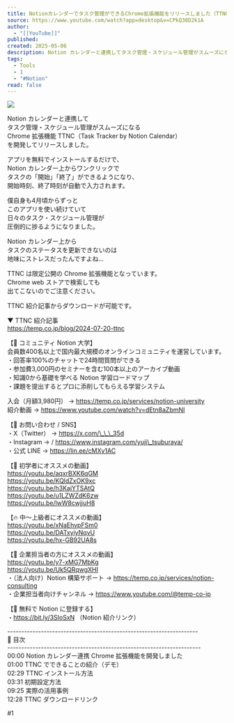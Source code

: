 ```yaml
---
title: Notionカレンダーでタスク管理ができるChrome拡張機能をリリースしました（TTNC）
source: https://www.youtube.com/watch?app=desktop&v=CPkQ38D2k1A
author:
  - "[[YouTube]]"
published: 
created: 2025-05-06
description: Notion カレンダーと連携してタスク管理・スケジュール管理がスムーズになるChrome 拡張機能 TTNC（Task Tracker by Notion Calendar）を開発してリリースしました。アプリを無料でインストールするだけで、Notion カレンダー上からワンクリックでタスクの「開始」「終了」がで...
tags:
  - Tools
  - 1
  - "#Notion"
read: false
---
```

![](https://www.youtube.com/watch?v=CPkQ38D2k1A)  

Notion カレンダーと連携して  
タスク管理・スケジュール管理がスムーズになる  
Chrome 拡張機能 TTNC（Task Tracker by Notion Calendar）  
を開発してリリースしました。  
  
アプリを無料でインストールするだけで、  
Notion カレンダー上からワンクリックで  
タスクの「開始」「終了」ができるようになり、  
開始時刻、終了時刻が自動で入力されます。  
  
僕自身も4月頃からずっと  
このアプリを使い続けていて  
日々のタスク・スケジュール管理が  
圧倒的に捗るようになりました。  
  
Notion カレンダー上から  
タスクのステータスを更新できないのは  
地味にストレスだったんですよね...  
  
TTNC は限定公開の Chrome 拡張機能となっています。  
Chrome web ストアで検索しても  
出てこないのでご注意ください。  
  
TTNC 紹介記事からダウンロードが可能です。  
  
▼ TTNC 紹介記事  
https://temp.co.jp/blog/2024-07-20-ttnc  
  
【🏫 コミュニティ Notion 大学】  
会員数400名以上で国内最大規模のオンラインコミュニティを運営しています。  
・回答率100%のチャットで24時間質問ができる  
・参加費3,000円のセミナーを含む100本以上のアーカイブ動画  
・知識0から基礎を学べる Notion 学習ロードマップ  
・課題を提出するとプロに添削してもらえる学習システム  
  
入会（月額3,980円） → https://temp.co.jp/services/notion-university  
紹介動画 → https://www.youtube.com/watch?v=dEtn8aZbmNI  
  
【📩 お問い合わせ / SNS】  
・X（Twitter） → https://x.com/\_\_\_35d  
・Instagram → / https://www.instagram.com/yuji\_tsuburaya/  
・公式 LINE → https://lin.ee/cMXy1AC  
  
【🔰 初学者にオススメの動画】  
https://youtu.be/aqxrBXK6qGM  
https://youtu.be/KQldZxOK9xc  
https://youtu.be/h3KajYTSAtQ  
https://youtu.be/u1LZWZdK6zw  
https://youtu.be/lwW8cwjjuH8  
  
【🔥 中〜上級者にオススメの動画】  
https://youtu.be/xNaEhvpFSm0  
https://youtu.be/DATxyiyNqvU  
https://youtu.be/hx-GB92UA8s  
  
【🏢 企業担当者の方にオススメの動画】  
https://youtu.be/y7-xMG7MbKg  
https://youtu.be/Uk5QRqwgXHI  
・（法人向け）Notion 構築サポート → https://temp.co.jp/services/notion-consulting  
・企業担当者向けチャンネル → https://www.youtube.com/@temp-co-jp  
  
【💪 無料で Notion に登録する】  
・https://bit.ly/3SIoSxN （Notion 紹介リンク）  
  
\--------------------------------------------------------------------  
👀 目次  
\---------------------------------------------------------------------  
00:00 Notion カレンダー連携 Chrome 拡張機能を開発しました  
01:00 TTNC でできることの紹介（デモ）  
02:29 TTNC インストール方法  
03:31 初期設定方法  
09:25 実際の活用事例  
12:28 TTNC ダウンロードリンク  
  
#1